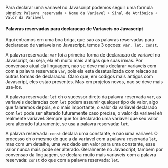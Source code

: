Para declarar uma variavel no Javascript podemos seguir uma formula simples:
`Palavra reservada + Nome da Variavel + Sinal de Atribuica + Valor da Variavel`

#### Palavras reservadas para declaracao de Variaveis no Javascript
Aqui entramos em uma boa briga, que sao as palavras reservadas para declaracao de variaveis no Javascript, temos 3 opcoes: `var, let, const`.

A palavra reservada: `var` foi a primeira forma de declaracao de variavel no Javascript, ou seja, ela eh muito mais antigas que suas irmas. Por convensao atual da linguagem, nao se deve mais declarar variaveis com com a palavra reservada `var`, pois ela esta desatualizada com relacao as outras formas de declaracao. Claro que, em codigos mais antigos com Javascript, eles estao presentes. Mas em projetos novos, nao se deve mais usa-los.

A palavra reservada: `let` eh o sucessor direto da palavra reservada `var`, as variaveis declaradas com `let` podem assumir qualquer tipo de valor, algo que falaremos depois, e o mais importante, o valor da variavel declarado com `let` pode ser alterado futuramente caso precise, o valor da variavel eh realmente variavel. Sempre que for declarado uma variavel que seu valor sera alterado futuramente, se usa a palavra reservada: `let`.

A palavra reservada: `const` declara uma constante, e nao uma variavel. O processo eh o mesmo do que a da variavel com a palavra reservada `let`, mas com um detalhe, uma vez dado um valor para uma constante, esse valor nunca mais pode ser alterado. Geralmente no Javascript, tambem por convensao da linguagem, se declara muito mais variaveis com a palavra reservada: `const` do que com a palavra reservada: `let`.